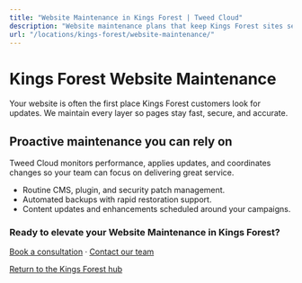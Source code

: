 ```yaml
---
title: "Website Maintenance in Kings Forest | Tweed Cloud"
description: "Website maintenance plans that keep Kings Forest sites secure and up to date."
url: "/locations/kings-forest/website-maintenance/"
---
```


# Kings Forest Website Maintenance

Your website is often the first place Kings Forest customers look for updates. We maintain every layer so pages stay fast, secure, and accurate.

## Proactive maintenance you can rely on

Tweed Cloud monitors performance, applies updates, and coordinates changes so your team can focus on delivering great service.

- Routine CMS, plugin, and security patch management.
- Automated backups with rapid restoration support.
- Content updates and enhancements scheduled around your campaigns.

### Ready to elevate your Website Maintenance in Kings Forest?

[Book a consultation](/consultation/) · [Contact our team](/contact/)

[Return to the Kings Forest hub](/locations/kings-forest/)
